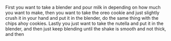 First you want to take a blender and pour milk in depending on how much you want to make, then you want to take the oreo cookie and just slightly crush it in your hand and put it in the blender, do the same thing with the chips ahoy cookies. Lastly you just want to take the nutella and put it in the blender, and then just keep blending until the shake is smooth and not thick, and then 